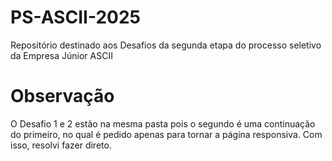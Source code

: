 # PS-ASCII-2025
Repositório destinado aos Desafios da segunda etapa do processo seletivo da Empresa Júnior ASCII

# Observação
O Desafio 1 e 2 estão na mesma pasta pois o segundo é uma continuação do primeiro, no qual é pedido apenas para tornar a página responsiva. Com isso, resolvi fazer direto.
